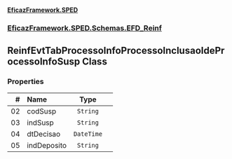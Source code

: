 #### [EficazFramework.SPED](EficazFrameworkSPED.md 'EficazFramework SPED')
### [EficazFramework.SPED.Schemas.EFD_Reinf](EficazFramework.SPED.Schemas.EFD_Reinf.md 'EficazFramework.SPED.Schemas.EFD_Reinf')

## ReinfEvtTabProcessoInfoProcessoInclusaoIdeProcessoInfoSusp Class
### Properties

| # | Name | Type | |
| ---: | :--- | :---: | :--- |
| 02 | codSusp | `String` |  |
| 03 | indSusp | `String` |  |
| 04 | dtDecisao | `DateTime` |  |
| 05 | indDeposito | `String` |  |
